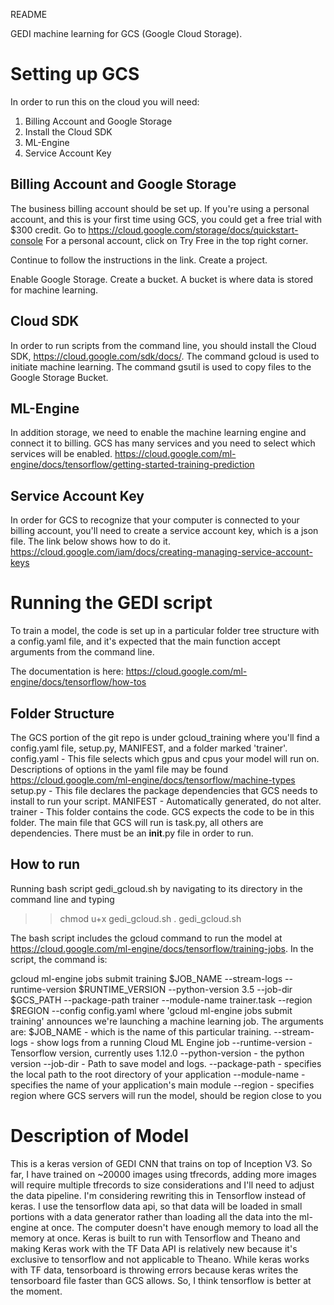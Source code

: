README

GEDI machine learning for GCS (Google Cloud Storage).

# Setting up GCS

In order to run this on the cloud you will need:
1. Billing Account and Google Storage
2. Install the Cloud SDK
3. ML-Engine
4. Service Account Key

## Billing Account and Google Storage

The business billing account should be set up. If you're using a personal account, and this is your first time using GCS, you could get a free trial with $300 credit. 
  Go to https://cloud.google.com/storage/docs/quickstart-console
  For a personal account, click on Try Free in the top right corner. 
  
 Continue to follow the instructions in the link. 
 Create a project. 
 
 Enable Google Storage.
 Create a bucket. A bucket is where data is stored for machine learning. 
 
 ## Cloud SDK
 
In order to run scripts from the command line, you should install the Cloud SDK, https://cloud.google.com/sdk/docs/. 
The command gcloud is used to initiate machine learning. The command gsutil is used to copy files to the Google Storage Bucket. 

## ML-Engine

In addition storage, we need to enable the machine learning engine and connect it to billing. GCS has many services and you need to select which services will be enabled.
https://cloud.google.com/ml-engine/docs/tensorflow/getting-started-training-prediction

## Service Account Key

In order for GCS to recognize that your computer is connected to your billing account, you'll need to create a service account key, which is a json file. The link below shows how to do it. 
 https://cloud.google.com/iam/docs/creating-managing-service-account-keys
 
 # Running the GEDI script
 To train a model, the code is set up in a particular folder tree structure with a config.yaml file, and it's expected that the main function accept arguments from the command line. 
 
 The documentation is here: https://cloud.google.com/ml-engine/docs/tensorflow/how-tos
 
 ## Folder Structure
 The GCS portion of the git repo is under gcloud_training where you'll find a config.yaml file, setup.py, MANIFEST, and a folder marked 'trainer'.
  config.yaml - This file selects which gpus and cpus your model will run on. Descriptions of options in the yaml file may be found https://cloud.google.com/ml-engine/docs/tensorflow/machine-types
  setup.py - This file declares the package dependencies that GCS needs to install to run your script. 
  MANIFEST - Automatically generated, do not alter. 
  trainer - This folder contains the code. GCS expects the code to be in this folder. The main file that GCS will run is task.py, all others are dependencies. There must be an __init__.py file in order to run. 
  
 ## How to run
 Running bash script gedi_gcloud.sh by navigating to its directory in the command line and typing
 >> chmod u+x gedi_gcloud.sh
 >> . gedi_gcloud.sh
 
 The bash script includes the gcloud command to run the model at https://cloud.google.com/ml-engine/docs/tensorflow/training-jobs. 
 In the script, the command is:
 
 gcloud ml-engine jobs submit training $JOB_NAME --stream-logs --runtime-version $RUNTIME_VERSION --python-version 3.5 --job-dir $GCS_PATH --package-path trainer --module-name trainer.task --region $REGION --config config.yaml
 where 'gcloud ml-engine jobs submit training' announces we're launching a machine learning job. 
 The arguments are:
 $JOB_NAME - which is the name of this particular training. 
 --stream-logs - show logs from a running Cloud ML Engine job
 --runtime-version - Tensorflow version, currently uses 1.12.0
 --python-version - the python version
 --job-dir - Path to save model and logs. 
 --package-path - specifies the local path to the root directory of your application
 --module-name -  specifies the name of your application's main module
 --region - specifies region where GCS servers will run the model, should be region close to you
 
 # Description of Model
 
 This is a keras version of GEDI CNN that trains on top of Inception V3. So far, I have trained on ~20000 images using tfrecords, adding more images will require multiple tfrecords to size considerations and I'll need to adjust the data pipeline. I'm considering rewriting this in Tensorflow instead of keras. I use the tensorflow data api, so that data will be loaded in small portions with a data generator rather than loading all the data into the ml-engine at once. The computer doesn't have enough memory to load all the memory at once. Keras is built to run with Tensorflow and Theano and making Keras work with the TF Data API is relatively new because it's exclusive to tensorflow and not applicable to Theano. While keras works with TF data, tensorboard is throwing errors because keras writes the tensorboard file faster than GCS allows. So, I think tensorflow is better at the moment. 
  

 
  
 
